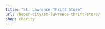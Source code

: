 ```yaml
---
title: "St. Lawrence Thrift Store"
url: /heber-city/st-lawrence-thrift-store/
shop: charity
---
```

